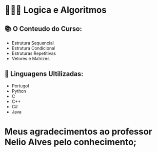 # 👨🏽‍💻 Logica e Algoritmos



## 📚 O Conteudo do Curso:

- Estrutura Sequencial 
- Estrutura Condicional 
- Estruturas Repetitivas
- Vetores e Matrizes

## 🤖 Linguagens Ultilizadas:

- Portugol
- Python
- C
- C++
- C#
- Java

# Meus agradecimentos ao professor Nelio Alves pelo conhecimento;
